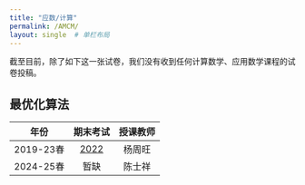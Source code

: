 ```yaml
---
title: "应数/计算"
permalink: /AMCM/
layout: single  # 单栏布局
---
```


截至目前，除了如下这一张试卷，我们没有收到任何计算数学、应用数学课程的试卷投稿。

## 最优化算法

|年份|期末考试|授课教师|
|:----:|:------------:|:------------:|
|2019-23春| [2022](../USTC/2022Soptimization.pdf) | 杨周旺 |
|2024-25春| 暂缺 | 陈士祥 |

